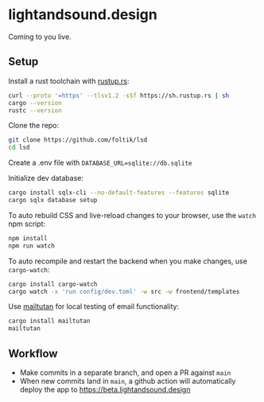 # lightandsound.design

Coming to you live.

## Setup

Install a rust toolchain with [rustup.rs](https://rustup.rs):

```sh
curl --proto '=https' --tlsv1.2 -sSf https://sh.rustup.rs | sh
cargo --version
rustc --version
```

Clone the repo:

```sh
git clone https://github.com/foltik/lsd
cd lsd
```

Create a .env file with `DATABASE_URL=sqlite://db.sqlite`

Initialize dev database:

```sh
cargo install sqlx-cli --no-default-features --features sqlite
cargo sqlx database setup
```

To auto rebuild CSS and live-reload changes to your browser, use the `watch` npm script:

```sh
npm install
npm run watch
```

To auto recompile and restart the backend when you make changes, use `cargo-watch`:

```sh
cargo install cargo-watch
cargo watch -x 'run config/dev.toml' -w src -w frontend/templates
```


Use [mailtutan](https://github.com/mailtutan/mailtutan) for local testing of email functionality:

```sh
cargo install mailtutan
mailtutan
```

## Workflow

- Make commits in a separate branch, and open a PR against `main`
- When new commits land in `main`, a github action will automatically deploy the app to https://beta.lightandsound.design
